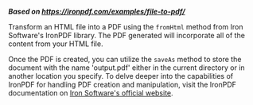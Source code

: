 ***Based on <https://ironpdf.com/examples/file-to-pdf/>***

Transform an HTML file into a PDF using the `fromHtml` method from Iron Software's IronPDF library. The PDF generated will incorporate all of the content from your HTML file.

Once the PDF is created, you can utilize the `saveAs` method to store the document with the name 'output.pdf' either in the current directory or in another location you specify. To delve deeper into the capabilities of IronPDF for handling PDF creation and manipulation, visit the IronPDF documentation on [Iron Software's official website](https://ironpdf.com/).